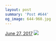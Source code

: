 ```yaml
---
layout: post
summary: 'Post #644'
og_image: 644-960.jpg
---
```


<p>
  <time><a href="/644">June 27, 2017</a></time>
  <a href="/644"><img src="{{ site.assets_url }}/644-480.jpg" srcset="{{ site.assets_url }}/644-240.jpg 240w, {{ site.assets_url }}/644-480.jpg 480w, {{ site.assets_url }}/644-720.jpg 720w, {{ site.assets_url }}/644-960.jpg 960w" sizes="(min-width: 700px) 50vw, calc(100vw - 2rem)" /></a>
</p>
